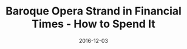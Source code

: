 ---
layout: post
title: Baroque Opera Strand in Financial Times - How to Spend It
date: 2016-12-03
summary: |
  Extraordinary Baroque South Sea Cultured Pearl Necklace featured in Financial Times - How to Spend It. Opera Length with 47 Pearls, 14.6 to 20.7mm, finished with a 18K White Gold and Diamond Clasp. ​​
featured_image: "2016-12-03.jpg"
---